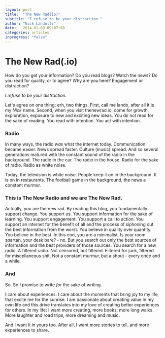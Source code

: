 ```yaml
---
layout: post
title:  "The New Rad(io)"
subtitle: "I refuse to be your distraction."
author: "Nick Landolfi"
date:   2014-01-09 09:07:00
categories: articles
inprogress: "false"
---
```


# The New Rad(.io)

How do you get your information? Do you read blogs? Watch the news? Do you read for quality, or to agree? Why are you here? Engagement or distraction?

*I refuse to be your distraction.*

Let's agree on one thing; erh, two things. First, call me lando, after all it is my *Nick* name. Second, when you visit thenewrad.io, come for growth, exploration, exposure to new and exciting new ideas. You do not read for the sake of reading. You read with intention. You act with intention. 

### Radio

In many ways, the radio _was_ what the internet today. Communication became easier. News spread faster. Culture (music) spread. And so several generations matured with the constant sound of the radio in the background. The radio in the car. The radio in the house. Radio for the sake of radio. Radio as white noise. 

Today, the television is white noise. People keep it on in the background. It is on in restaurants. The football game in the background, the news a constant murmur. 

### This is The New Radio and we are The New Rad.

Actually, you are the new rad. By reading this blog, you fundamentally support change. You support us. You support information for the sake of learning. You support engagement. You support a call to action. You support an internet for the benefit of all and the process of siphoning out the best information from the worst. You believe in quality over quantity. You believe in the best. In this end, you are a minimalist. Is your room spartan, your desk bare? - no. But you search out only the best sources of information and the best providers of those sources. You search for a new radio. A filtered radio. Not censored, but filtered. Filtered for junk, filtered for miscellaneous shit. Not a constant murmur, but a shout - every once and a while. 

### And

So. So I promise to write _for_ the sake of writing.

I care about experiences. I care about the moments that bring joy to my life, that excite me for the sunrise. I am passionate about creating value in my own life and this drive translates into my love of creating better experiences for others.
In my life: I want more creating, more books, more long walks. More laughter and road trips, more dreaming and music. 

And I want it in yours too. After all, I want more stories to tell, and more experiences to share.
